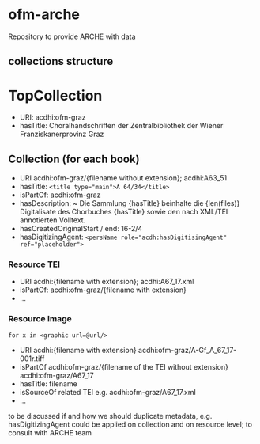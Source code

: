 # ofm-arche
Repository to provide ARCHE with data


## collections structure

# TopCollection
* URI: acdhi:ofm-graz
* hasTitle: Choralhandschriften der Zentralbibliothek der Wiener Franziskanerprovinz Graz

## Collection (for each book)
* URI acdhi:ofm-graz/{filename without extension}; acdhi:A63_51
* hasTitle: `<title type="main">A 64/34</title>`
* isPartOf: acdhi:ofm-graz
* hasDescription: ~ Die Sammlung {hasTitle} beinhalte die {len(files)} Digitalisate des Chorbuches {hasTitle} sowie den nach XML/TEI annotierten Volltext.
* hasCreatedOriginalStart / end:  <bibl><date notBefore="1625-01-01" notAfter="1650-12-31">16-2/4</date></bibl> 
* hasDigitizingAgent: `<persName role="acdh:hasDigitisingAgent" ref="placeholder">`

### Resource TEI
* URI acdhi:{filename with extension}; acdhi:A67_17.xml
* isPartOf: acdhi:ofm-graz/{filename with extension}
* ...

### Resource Image
`for x in <graphic url=@url/>`
* URI acdhi:{filename with extension} acdhi:ofm-graz/A-Gf_A_67_17-001r.tiff
* isPartOf acdhi:ofm-graz/{filename of the TEI without extension} acdhi:ofm-graz/A67_17
* hasTitle: filename
* isSourceOf related TEI e.g. acdhi:ofm-graz/A67_17.xml
* ...

to be discussed if and how we should duplicate metadata, e.g. hasDigitizingAgent could be applied on collection and on resource level; to consult with ARCHE team